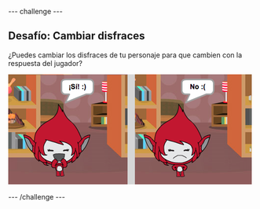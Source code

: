 \--- challenge \---

## Desafío: Cambiar disfraces

¿Puedes cambiar los disfraces de tu personaje para que cambien con la respuesta del jugador?

![screenshot](images/brain-costume.png)

\--- /challenge \---